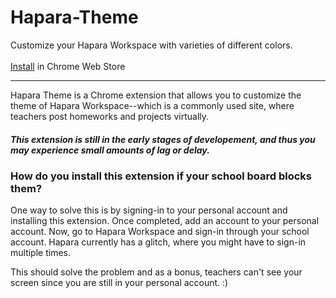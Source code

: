 # Hapara-Theme
Customize your Hapara Workspace with varieties of different colors.
<br/><br/>
[Install](https://chrome.google.com/webstore/detail/hapara-theme/ncheldibpngeocnbmlhnodepakedlhfm) in Chrome Web Store

---
Hapara Theme is a Chrome extension that allows you to customize the theme of Hapara Workspace--which 
is a commonly used site, where teachers post homeworks and projects virtually.

##### This extension is still in the early stages of developement, and thus you may experience small amounts of lag or delay.


### How do you install this extension if your school board blocks them?

One way to solve this is by signing-in to your personal account and installing this extension. Once completed, add an account to your personal account.
Now, go to Hapara Workspace and sign-in through your school account. Hapara currently has a glitch, where you might have to sign-in multiple times.

This should solve the problem and as a bonus, teachers can't see your screen since you are still in your personal account. :)
